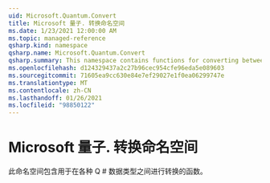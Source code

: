 ```yaml
---
uid: Microsoft.Quantum.Convert
title: Microsoft 量子. 转换命名空间
ms.date: 1/23/2021 12:00:00 AM
ms.topic: managed-reference
qsharp.kind: namespace
qsharp.name: Microsoft.Quantum.Convert
qsharp.summary: This namespace contains functions for converting between various Q# data types.
ms.openlocfilehash: d124329437a2c27b96cec954cfe96eda5e089603
ms.sourcegitcommit: 71605ea9cc630e84e7ef29027e1f0ea06299747e
ms.translationtype: MT
ms.contentlocale: zh-CN
ms.lasthandoff: 01/26/2021
ms.locfileid: "98850122"
---
```

# <a name="microsoftquantumconvert-namespace"></a>Microsoft 量子. 转换命名空间

此命名空间包含用于在各种 Q # 数据类型之间进行转换的函数。

